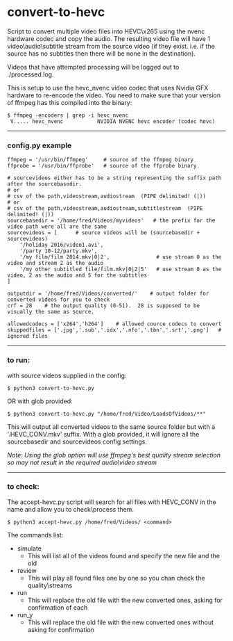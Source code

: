 # convert-to-hevc

Script to convert multiple video files into HEVC\x265 using the nvenc hardware codec and copy the audio.  The resulting video file will have 1 video\audio\subtitle stream from the source video (if they exist.  i.e. if the source has no subtitles then there will be none in the destination).

Videos that have attempted processing will be logged out to ./processed.log.

This is setup to use the hevc_nvenc video codec that uses Nvidia GFX hardware to re-encode the video.  You need to make sure that your version of ffmpeg has this compiled into the binary:

```
$ ffmpeg -encoders | grep -i hevc_nvenc
 V..... hevc_nvenc           NVIDIA NVENC hevc encoder (codec hevc)
```
---
### config.py example

```
ffmpeg = '/usr/bin/ffmpeg'     # source of the ffmpeg binary
ffprobe = '/usr/bin/ffprobe'   # source of the ffprobe binary

# sourcevideos either has to be a string representing the suffix path after the sourcebasedir.
# or
# csv of the path,videostream,audiostream  (PIPE delimited! (|))
# or
# csv of the path,videostream,audiostream,subtitlestream  (PIPE delimited! (|))
sourcebasedir = '/home/fred/Videos/myvideos'   # the prefix for the video path were all are the same
sourcevideos = [      # source videos will be (sourcebasedir + sourcevideos)
    '/holiday 2016/video1.avi',
    '/party 10-12/party.mkv',
    '/my film/film 2014.mkv|0|2',               # use stream 0 as the video and stream 2 as the audio
    '/my other subtitled file/film.mkv|0|2|5'   # use stream 0 as the video, 2 as the audio and 5 for the subtitles
]

outputdir = '/home/fred/Videos/converted/'    # output folder for converted videos for you to check
crf = 28    # the output quality (0-51).  28 is supposed to be visually the same as source.

allowedcodecs = ['x264','h264']    # allowed cource codecs to convert
skippedfiles = ['.jpg','.sub','.idx','.nfo','.tbn','.srt','.png']   # ignored files
```
---
### to run:

with source videos supplied in the config:
```
$ python3 convert-to-hevc.py
```

OR with glob provided:
```
$ python3 convert-to-hevc.py "/home/fred/Video/LoadsOfVideos/**"
```
This will output all converted videos to the same source folder but with a '.HEVC_CONV.mkv' suffix.  With a glob provided, it will ignore all the sourcebasedir and sourcevideos config settings.

*Note: Using the glob option will use ffmpeg's best quality stream selection so may not result in the required audio\video stream*

---
### to check:

The accept-hevc.py script will search for all files with HEVC_CONV in the name and allow you to check\process them.

```
$ python3 accept-hevc.py /home/fred/Videos/ <command>
```

The commands list:

- simulate
  - This will list all of the videos found and specify the new file and the old
- review
  - This will play all found files one by one so you chan check the quality\streams
- run
  - This will replace the old file with the new converted ones, asking for confirmation of each
- run_y
  - This will replace the old file with the new converted ones without asking for confirmation

